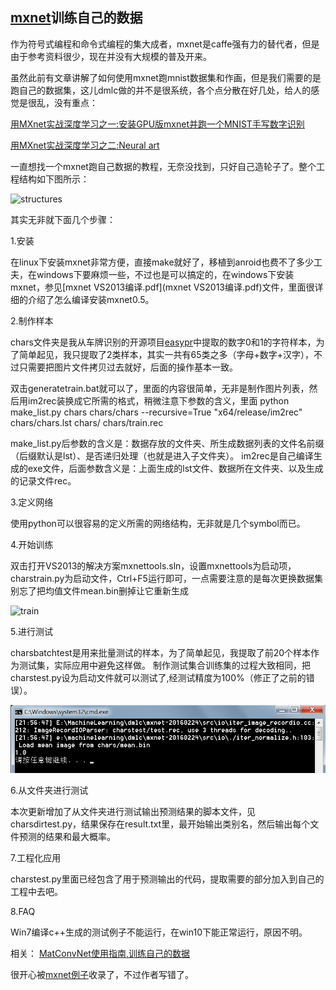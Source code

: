 [mxnet](https://github.com/dmlc/mxnet)训练自己的数据
-----

作为符号式编程和命令式编程的集大成者，mxnet是caffe强有力的替代者，但是由于参考资料很少，现在并没有大规模的普及开来。

虽然此前有文章讲解了如何使用mxnet跑mnist数据集和作画，但是我们需要的是跑自己的数据集，这儿dmlc做的并不是很系统，各个点分散在好几处，给人的感觉是很乱，没有重点：

[用MXnet实战深度学习之一:安装GPU版mxnet并跑一个MNIST手写数字识别](http://phunter.farbox.com/post/mxnet-tutorial1)

[用MXnet实战深度学习之二:Neural art](http://phunter.farbox.com/post/mxnet-tutorial2)

一直想找一个mxnet跑自己数据的教程，无奈没找到，只好自己造轮子了。整个工程结构如下图所示：

![structures](figures/structures.png)


其实无非就下面几个步骤：

1.安装

在linux下安装mxnet非常方便，直接make就好了，移植到anroid也费不了多少工夫，在windows下要麻烦一些，不过也是可以搞定的，在windows下安装mxnet，参见[mxnet VS2013编译.pdf](mxnet VS2013编译.pdf)文件，里面很详细的介绍了怎么编译安装mxnet0.5。

2.制作样本

chars文件夹是我从车牌识别的开源项目[easypr](https://github.com/liuruoze/EasyPR)中提取的数字0和1的字符样本，为了简单起见，我只提取了2类样本，其实一共有65类之多（字母+数字+汉字），不过只需要把图片文件拷贝过去就好，后面的操作基本一致。

双击generatetrain.bat就可以了，里面的内容很简单，无非是制作图片列表，然后用im2rec装换成它所需的格式，稍微注意下参数的含义，里面
python make_list.py chars chars/chars --recursive=True
"x64/release/im2rec" chars/chars.lst chars/ chars/train.rec

make_list.py后参数的含义是：数据存放的文件夹、所生成数据列表的文件名前缀（后缀默认是lst）、是否递归处理（也就是进入子文件夹）。
im2rec是自己编译生成的exe文件，后面参数含义是：上面生成的lst文件、数据所在文件夹、以及生成的记录文件rec。

3.定义网络

使用python可以很容易的定义所需的网络结构，无非就是几个symbol而已。

4.开始训练

双击打开VS2013的解决方案mxnettools.sln，设置mxnettools为启动项，charstrain.py为启动文件，Ctrl+F5运行即可，一点需要注意的是每次更换数据集别忘了把均值文件mean.bin删掉让它重新生成

![train](figures/train.png)

5.进行测试

charsbatchtest是用来批量测试的样本，为了简单起见，我提取了前20个样本作为测试集，实际应用中避免这样做。
制作测试集合训练集的过程大致相同，把charstest.py设为启动文件就可以测试了,经测试精度为100%（修正了之前的错误）。

![test](figures/test.png)

6.从文件夹进行测试

本次更新增加了从文件夹进行测试输出预测结果的脚本文件，见charsdirtest.py，结果保存在result.txt里，最开始输出类别名，然后输出每个文件预测的结果和最大概率。

7.工程化应用

charstest.py里面已经包含了用于预测输出的代码，提取需要的部分加入到自己的工程中去吧。

8.FAQ

Win7编译c++生成的测试例子不能运行，在win10下能正常运行，原因不明。

相关：
[MatConvNet使用指南,训练自己的数据](https://github.com/imistyrain/MatConvNet-mr)

很开心被[mxnet例子](https://github.com/dmlc/mxnet/tree/master/example)收录了，不过作者写错了。
